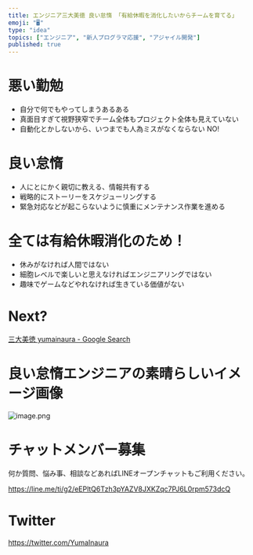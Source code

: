 ```yaml
---
title: エンジニア三大美徳 良い怠惰 「有給休暇を消化したいからチームを育てる」
emoji: "🖥"
type: "idea"
topics: ["エンジニア", "新人プログラマ応援", "アジャイル開発"]
published: true
---
```


# 悪い勤勉

- 自分で何でもやってしまうあるある
- 真面目すぎて視野狭窄でチーム全体もプロジェクト全体も見えていない
- 自動化とかしないから、いつまでも人為ミスがなくならない NO!

# 良い怠惰

- 人にとにかく親切に教える、情報共有する
- 戦略的にストーリーをスケジューリングする
- 緊急対応などが起こらないように慎重にメンテナンス作業を進める

# 全ては有給休暇消化のため！

- 休みがなければ人間ではない
- 細胞レベルで楽しいと思えなければエンジニアリングではない
- 趣味でゲームなどやれなければ生きている価値がない


# Next?

[三大美徳 yumainaura - Google Search](https://www.google.co.jp/search?q=%E4%B8%89%E5%A4%A7%E7%BE%8E%E5%BE%B3+yumainaura&oq=%E4%B8%89%E5%A4%A7%E7%BE%8E%E5%BE%B3+yumainaura&aqs=chrome..69i57.3302j0j7&sourceid=chrome&ie=UTF-8)

# 良い怠惰エンジニアの素晴らしいイメージ画像

![image.png](https://qiita-image-store.s3.amazonaws.com/0/89618/b3bde39e-ec3b-0d6b-c604-9076457af9c5.png)








<!-- Update From Qiita API -->

# チャットメンバー募集


何か質問、悩み事、相談などあればLINEオープンチャットもご利用ください。

https://line.me/ti/g2/eEPltQ6Tzh3pYAZV8JXKZqc7PJ6L0rpm573dcQ





# Twitter


https://twitter.com/YumaInaura


<!-- Update From Qiita API -->


